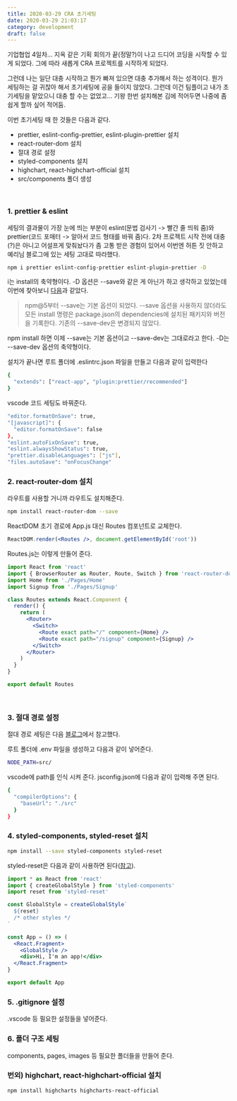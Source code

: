 ```yaml
---
title: 2020-03-29 CRA 초기세팅
date: 2020-03-29 21:03:17
category: development
draft: false
---
```


기업협업 4일차... 지옥 같은 기획 회의가 끝(정말?)이 나고 드디어 코딩을 시작할 수 있게 되었다. 그에 따라 새롭게 CRA 프로젝트를 시작하게 되었다.

그런데 나는 일단 대충 시작하고 뭔가 빠져 있으면 대충 추가해서 하는 성격이다. 뭔가 세팅하는 걸 귀찮아 해서 초기세팅에 공을 들이지 않았다. 그런데 이건 팀플이고 내가 초기세팅을 맡았으니 대충 할 수는 없었고... 기왕 한번 설치해본 김에 적어두면 나중에 좀 쉽게 할까 싶어 적어둠.

이번 초기세팅 때 한 것들은 다음과 같다.

- prettier, eslint-config-prettier, eslint-plugin-prettier 설치
- react-router-dom 설치
- 절대 경로 설정
- styled-components 설치
- highchart, react-highchart-official 설치
- src/components 폴더 생성

<br>

### 1. prettier & eslint

세팅의 결과물이 가장 눈에 띄는 부분이 eslint(문법 검사기 -> 빨간 줄 띄워 줌)와 prettier(코드 포매터 -> 알아서 코드 형태를 바꿔 줌)다. 2차 프로젝트 시작 전에 대충(?)은 아니고 어설프게 맞춰놨다가 좀 고통 받은 경험이 있어서 이번엔 허튼 짓 안하고 예리님 블로그에 있는 세팅 고대로 따라했다.

```bash
npm i prettier eslint-config-prettier eslint-plugin-prettier -D
```

i는 install의 축약형이다. -D 옵션은 --save와 같은 게 아닌가 하고 생각하고 있었는데 이번에 찾아보니 [다음](https://poiemaweb.com/nodejs-npm)과 같았다.

> npm@5부터 --save는 기본 옵션이 되었다. --save 옵션을 사용하지 않더라도 모든 install 명령은 package.json의 dependencies에 설치된 패키지와 버전을 기록한다. 기존의 --save-dev은 변경되지 않았다.

npm install 하면 이제 --save는 기본 옵션이고 --save-dev는 그대로라고 한다. -D는 --save-dev 옵션의 축약형이다.

설치가 끝나면 루트 폴더에 .eslintrc.json 파일을 만들고 다음과 같이 입력한다

```bash
{
  "extends": ["react-app", "plugin:prettier/recommended"]
}
```

vscode 코드 세팅도 바꿔준다.

```bash
"editor.formatOnSave": true,
"[javascript]": {
  "editor.formatOnSave": false
},
"eslint.autoFixOnSave": true,
"eslint.alwaysShowStatus": true,
"prettier.disableLanguages": ["js"],
"files.autoSave": "onFocusChange"
```

### 2. react-router-dom 설치

라우트를 사용할 거니까 라우트도 설치해준다.

```bash
npm install react-router-dom --save
```

ReactDOM 초기 경로에 App.js 대신 Routes 컴포넌트로 교체한다.

```jsx
ReactDOM.render(<Routes />, document.getElementById('root'))
```

Routes.js는 이렇게 만들어 준다.

```jsx
import React from 'react'
import { BrowserRouter as Router, Route, Switch } from 'react-router-dom'
import Home from './Pages/Home'
import Signup from './Pages/Signup'

class Routes extends React.Component {
  render() {
    return (
      <Router>
        <Switch>
          <Route exact path="/" component={Home} />
          <Route exact path="/signup" component={Signup} />
        </Switch>
      </Router>
    )
  }
}

export default Routes
```

<br>

### 3. 절대 경로 설정

절대 경로 세팅은 다음 [블로그](https://velog.io/@ground4ekd/cra-absolute-path)에서 참고했다.

루트 폴더에 .env 파일을 생성하고 다음과 같이 넣어준다.

```bash
NODE_PATH=src/
```

vscode에 path를 인식 시켜 준다. jsconfig.json에 다음과 같이 입력해 주면 된다.

```bash
{
  "compilerOptions": {
    "baseUrl": "./src"
  }
}
```

### 4. styled-components, styled-reset 설치

```bash
npm install --save styled-components styled-reset
```

styled-reset은 다음과 같이 사용하면 된다([참고](https://www.npmjs.com/package/styled-reset)).

```jsx
import * as React from 'react'
import { createGlobalStyle } from 'styled-components'
import reset from 'styled-reset'

const GlobalStyle = createGlobalStyle`
  ${reset}
  /* other styles */
`

const App = () => (
  <React.Fragment>
    <GlobalStyle />
    <div>Hi, I'm an app!</div>
  </React.Fragment>
}

export default App
```

### 5. .gitignore 설정

.vscode 등 필요한 설정들을 넣어준다.

### 6. 폴더 구조 세팅

components, pages, images 등 필요한 폴더들을 만들어 준다.

### 번외) highchart, react-highchart-official 설치

```bash
npm install highcharts highcharts-react-official
```
